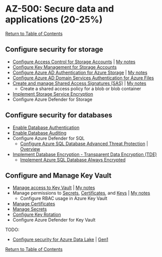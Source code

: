 # AZ-500: Secure data and applications (20-25%)

[Return to Table of Contents](../README.md)

## Configure security for storage

* [Configure Access Control for Storage Accounts](https://docs.microsoft.com/en-us/azure/storage/blobs/security-recommendations) | [My notes](11-Configure%20access%20control%20for%20storage%20accounts.md)
* [Configure Key Management for Storage Accounts](https://docs.microsoft.com/en-us/azure/storage/common/storage-account-keys-manage)
* [Configure Azure AD Authentication for Azure Storage](https://docs.microsoft.com/en-us/azure/storage/common/storage-auth-aad) | [My notes](13-Configure%20Azure%20AD%20authentication%20for%20Azure%20Storage.md)
* [Configure Azure AD Domain Services Authentication for Azure Files](https://docs.microsoft.com/en-us/azure/storage/files/storage-files-active-directory-enable)
* [Create and manage Shared Access Signatures (SAS)](https://docs.microsoft.com/en-us/azure/storage/common/storage-sas-overview) | [My notes](15-Create%20and%20manage%20Shared%20Access%20Signatures%20(SAS).md)
   * Create a shared access policy for a blob or blob container
* [Implement Storage Service Encryption](https://docs.microsoft.com/en-us/azure/storage/common/storage-service-encryption)
* Configure Azure Defender for Storage

## Configure security for databases
* [Enable Database Authentication](https://docs.microsoft.com/en-us/azure/sql-database/sql-database-aad-authentication)
* [Enable Database Auditing](https://docs.microsoft.com/en-us/azure/sql-database/sql-database-auditing)
* Configure Azure Defender for SQL
   * [Configure Azure SQL Database Advanced Threat Protection](https://docs.microsoft.com/en-us/azure/sql-database/sql-database-threat-detection) | [Overview](https://docs.microsoft.com/en-us/azure/sql-database/sql-database-threat-detection-overview)
* [Implement Database Encryption - Transparent Data Encryption (TDE)](https://docs.microsoft.com/en-us/sql/relational-databases/security/encryption/transparent-data-encryption)
   * [Implement Azure SQL Database Always Encrypted](https://docs.microsoft.com/en-us/azure/sql-database/sql-database-always-encrypted)

## Configure and Manage Key Vault

* [Manage access to Key Vault](https://docs.microsoft.com/en-us/azure/key-vault/key-vault-secure-your-key-vault) | [My notes](31-Manage%20access%20to%20Key%20Vault.md)
* Manage permissions to [Secrets](https://docs.microsoft.com/en-us/azure/key-vault/secrets/about-secrets), [Certificates](https://docs.microsoft.com/en-us/azure/key-vault/about-keys-secrets-and-certificates#key-vault-certificates), and [Keys](https://docs.microsoft.com/en-us/azure/key-vault/about-keys-secrets-and-certificates#key-vault-keys) | [My notes](32-Manage%20permissions%20to%20secrets,%20certificates,%20and%20keys.md)
   * Configure RBAC usage in Azure Key Vault
* [Manage Certificates](https://docs.microsoft.com/en-us/azure/key-vault/certificate-scenarios)
* [Manage Secrets](https://docs.microsoft.com/en-us/azure/key-vault/about-keys-secrets-and-certificates#key-vault-certificates)
* [Configure Key Rotation](https://docs.microsoft.com/en-us/azure/key-vault/key-vault-key-rotation-log-monitoring#key-rotation-using-azure-automation)
* Configure Azure Defender for Key Vault


TODO:
* [Configure security for Azure Data Lake](https://docs.microsoft.com/en-us/azure/storage/blobs/data-lake-storage-access-control) | [Gen1](https://docs.microsoft.com/en-us/azure/data-lake-store/data-lake-store-security-overview)



[Return to Table of Contents](../README.md)


